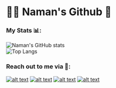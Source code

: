 # 🐱‍💻 Naman's Github 🤖  
### My Stats 📊:  
![Naman's GitHub stats](https://github-readme-stats.vercel.app/api?username=namx05&show_icons=true&theme=merko)  
![Top Langs](https://github-readme-stats.vercel.app/api/top-langs/?username=namx05&hide=&layout=compact&theme=merko)  

### Reach out to me via 👋:  
[![alt text][1.1]][1]
[![alt text][2.1]][2]
[![alt text][3.1]][3]
[![alt text][4.1]][4]

[1.1]: https://img.icons8.com/ios-glyphs/30/000000/linkedin.png
[2.1]: https://img.icons8.com/ios-glyphs/30/000000/github.png
[3.1]: https://img.icons8.com/ios/30/000000/gmail-new.png
[4.1]: https://img.icons8.com/windows/30/000000/domain.png

[1]: https://www.linkedin.com/in/namx05
[2]: https://github.com/namx05
[3]: mailto:naman5.6j@gmail.com  
[4]: https://namx05.github.io       
